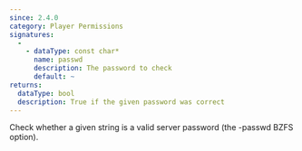 ```yaml
---
since: 2.4.0
category: Player Permissions
signatures:
  -
    - dataType: const char*
      name: passwd
      description: The password to check
      default: ~
returns:
  dataType: bool
  description: True if the given password was correct
---
```


Check whether a given string is a valid server password (the -passwd BZFS option).
